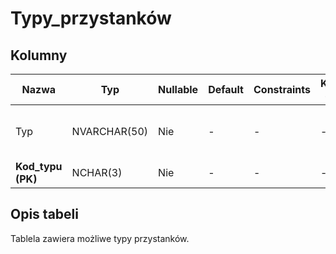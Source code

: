 # Typy_przystanków

## Kolumny

| Nazwa             | Typ          | Nullable | Default | Constraints | Klucze obce | Opis                                    |
| ----------------- | ------------ | -------- | ------- | ----------- | ----------- | --------------------------------------- |
| Typ               | NVARCHAR(50) | Nie      | -       | -           | -           | Typ przystanku (tramwajowy, autobusowy) |
| **Kod_typu (PK)** | NCHAR(3)     | Nie      | -       | -           | -           | Kod typu przystanku                     |

## Opis tabeli

Tablela zawiera możliwe typy przystanków.
